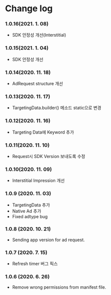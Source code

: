 # Change log

### 1.0.16(2021. 1. 08)

- SDK 안정성 개선(Interstitial)

### 1.0.15(2021. 1. 04)

- SDK 안정성 개선

### 1.0.14(2020. 11. 18)

- AdRequest structure 개선

### 1.0.13(2020. 11. 17)

- TargetingData.builder() 메소드 static으로 변경

### 1.0.12(2020. 11. 16)

- Targeting Data에 Keyword 추가

### 1.0.11(2020. 11. 10)

- Request시 SDK Version 보내도록 수정

### 1.0.10(2020. 11. 09)

- Interstitial Impression 개선

### 1.0.9 (2020. 11. 03)

- TargetingData 추가
- Native Ad 추가
- Fixed adtype bug

### 1.0.8 (2020. 10. 21)

- Sending app version for ad request.

### 1.0.7 (2020. 7. 15)

- Refresh timer 버그 픽스

### 1.0.6 (2020. 6. 26)

- Remove wrong permissions from manifest file.
